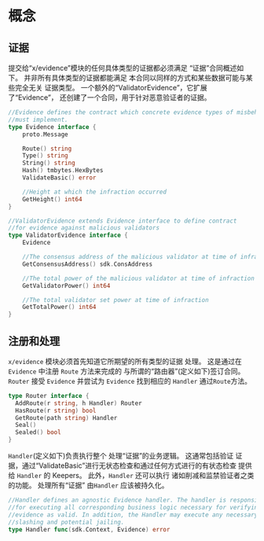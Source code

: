 # 概念

## 证据

提交给“x/evidence”模块的任何具体类型的证据都必须满足
“证据”合同概述如下。 并非所有具体类型的证据都能满足
本合同以同样的方式和某些数据可能与某些完全无关
证据类型。 一个额外的“ValidatorEvidence”，它扩展了“Evidence”，
还创建了一个合同，用于针对恶意验证者的证据。 

```go
//Evidence defines the contract which concrete evidence types of misbehavior
//must implement.
type Evidence interface {
	proto.Message

	Route() string
	Type() string
	String() string
	Hash() tmbytes.HexBytes
	ValidateBasic() error

	//Height at which the infraction occurred
	GetHeight() int64
}

//ValidatorEvidence extends Evidence interface to define contract
//for evidence against malicious validators
type ValidatorEvidence interface {
	Evidence

	//The consensus address of the malicious validator at time of infraction
	GetConsensusAddress() sdk.ConsAddress

	//The total power of the malicious validator at time of infraction
	GetValidatorPower() int64

	//The total validator set power at time of infraction
	GetTotalPower() int64
}
```

## 注册和处理

`x/evidence` 模块必须首先知道它所期望的所有类型的证据
处理。 这是通过在 `Evidence` 中注册 `Route` 方法来完成的
与所谓的“路由器”(定义如下)签订合同。 `Router` 接受
`Evidence` 并尝试为 `Evidence` 找到相应的 `Handler`
通过`Route`方法。 

```go
type Router interface {
  AddRoute(r string, h Handler) Router
  HasRoute(r string) bool
  GetRoute(path string) Handler
  Seal()
  Sealed() bool
}
```

`Handler`(定义如下)负责执行整个
处理“证据”的业务逻辑。 这通常包括验证
证据，通过“ValidateBasic”进行无状态检查和通过任何方式进行的有状态检查
提供给 `Handler` 的 Keepers。 此外，`Handler` 还可以执行
诸如削减和监禁验证者之类的功能。 处理所有“证据”
由`Handler` 应该被持久化。 

```go
//Handler defines an agnostic Evidence handler. The handler is responsible
//for executing all corresponding business logic necessary for verifying the
//evidence as valid. In addition, the Handler may execute any necessary
//slashing and potential jailing.
type Handler func(sdk.Context, Evidence) error
```
